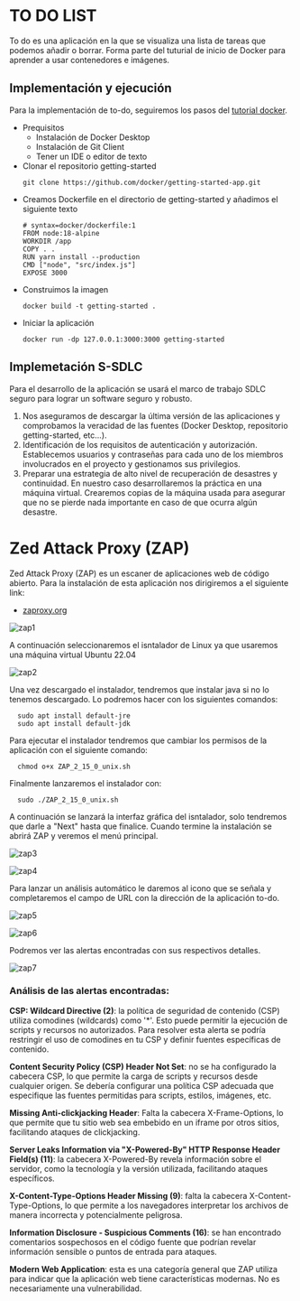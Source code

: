# TO DO LIST

To do es una aplicación en la que se visualiza una lista de tareas que podemos añadir o borrar. Forma parte del tuturial de inicio de Docker para aprender a usar contenedores e imágenes.
## Implementación y ejecución
Para la implementación de to-do, seguiremos los pasos del [tutorial docker](https://docs.docker.com/get-started/).
* Prequisitos
  * Instalación de Docker Desktop
  * Instalación de Git Client
  * Tener un IDE o editor de texto
* Clonar el repositorio getting-started
  ```
  git clone https://github.com/docker/getting-started-app.git
  ```
* Creamos Dockerfile en el directorio de getting-started y añadimos el siguiente texto
  ```
  # syntax=docker/dockerfile:1
  FROM node:18-alpine
  WORKDIR /app
  COPY . .
  RUN yarn install --production
  CMD ["node", "src/index.js"]
  EXPOSE 3000
  ```
* Construimos la imagen
  ```
  docker build -t getting-started .
  ```
* Iniciar la aplicación
  ```
  docker run -dp 127.0.0.1:3000:3000 getting-started
  ```

## Implemetación S-SDLC
Para el desarrollo de la aplicación se usará el marco de trabajo SDLC seguro para lograr un software seguro y robusto.
1. Nos aseguramos de descargar la última versión de las aplicaciones y comprobamos la veracidad de las fuentes (Docker Desktop, repositorio getting-started, etc...).
2. Identificación de los requisitos de autenticación y autorización. Establecemos usuarios y contraseñas para cada uno de los miembros involucrados en el proyecto y gestionamos sus privilegios.
3. Preparar una estrategia de alto nivel de recuperación de desastres y continuidad. En nuestro caso desarrollaremos la práctica en una máquina virtual. Crearemos copias de la máquina usada para asegurar que no se pierde nada importante en caso de que ocurra algún desastre.

# Zed Attack Proxy (ZAP)
Zed Attack Proxy (ZAP) es un escaner de aplicaciones web de código abierto. Para la instalación de esta aplicación nos dirigiremos a el siguiente link:
* [zaproxy.org](https://www.zaproxy.org/)

![zap1](https://github.com/paserarra0/to-do/assets/156304388/635adec0-cc48-4cd4-a6a7-9f590912df12)

A continuación seleccionaremos el isntalador de Linux ya que usaremos una máquina virtual Ubuntu 22.04

![zap2](https://github.com/paserarra0/to-do/assets/156304388/70ea8b39-7a15-4797-8831-f624ca47d297)

Una vez descargado el instalador, tendremos que instalar java si no lo tenemos descargado. Lo podremos hacer con los siguientes comandos:
```
  sudo apt install default-jre
  sudo apt install default-jdk
```
Para ejecutar el instalador tendremos que cambiar los permisos de la aplicación con el siguiente comando:
```
  chmod o+x ZAP_2_15_0_unix.sh
```
Finalmente lanzaremos el instalador con:
```
  sudo ./ZAP_2_15_0_unix.sh
```
A continuación se lanzará la interfaz gráfica del isntalador, solo tendremos que darle a "Next" hasta que finalice. Cuando termine la instalación se abrirá ZAP y veremos el menú principal.

![zap3](https://github.com/paserarra0/to-do/assets/156304388/383d98e9-4a74-48b1-bbc2-3d0a73d0f4eb)

![zap4](https://github.com/paserarra0/to-do/assets/156304388/bc8fec33-b1f9-4928-8533-ff45c713bc88)

Para lanzar un análisis automático le daremos al icono que se señala y completaremos el campo de URL con la dirección de la aplicación to-do.

![zap5](https://github.com/paserarra0/to-do/assets/156304388/7f4cda68-9dab-4a92-86c3-f45a44097a6d)

![zap6](https://github.com/paserarra0/to-do/assets/156304388/ed757189-8553-483f-be27-def7b79b75e2)

Podremos ver las alertas encontradas con sus respectivos detalles.

![zap7](https://github.com/paserarra0/to-do/assets/156304388/9353338f-e20a-47b2-91c2-52f5ffe7d682)

### Análisis de las alertas encontradas:

**CSP: Wildcard Directive (2)**: la política de seguridad de contenido (CSP) utiliza comodines (wildcards) como '*'. Esto puede permitir la ejecución de scripts y recursos no autorizados. Para resolver esta alerta se podría restringir el uso de comodines en tu CSP y definir fuentes específicas de contenido. 

**Content Security Policy (CSP) Header Not Set**: no se ha configurado la cabecera CSP, lo que permite la carga de scripts y recursos desde cualquier origen. Se debería configurar una política CSP adecuada que especifique las fuentes permitidas para scripts, estilos, imágenes, etc.

**Missing Anti-clickjacking Header**: Falta la cabecera X-Frame-Options, lo que permite que tu sitio web sea embebido en un iframe por otros sitios, facilitando ataques de clickjacking.

**Server Leaks Information via "X-Powered-By" HTTP Response Header Field(s) (11)**: la cabecera X-Powered-By revela información sobre el servidor, como la tecnología y la versión utilizada, facilitando ataques específicos.

**X-Content-Type-Options Header Missing (9)**: falta la cabecera X-Content-Type-Options, lo que permite a los navegadores interpretar los archivos de manera incorrecta y potencialmente peligrosa.

**Information Disclosure - Suspicious Comments (16)**: se han encontrado comentarios sospechosos en el código fuente que podrían revelar información sensible o puntos de entrada para ataques.

**Modern Web Application**: esta es una categoría general que ZAP utiliza para indicar que la aplicación web tiene características modernas. No es necesariamente una vulnerabilidad.

